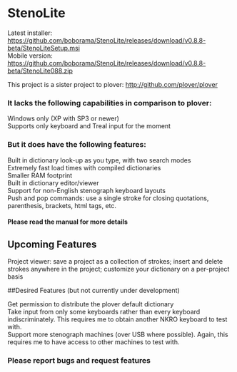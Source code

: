 # StenoLite

Latest installer: https://github.com/boborama/StenoLite/releases/download/v0.8.8-beta/StenoLiteSetup.msi <br>
Mobile version: https://github.com/boborama/StenoLite/releases/download/v0.8.8-beta/StenoLite088.zip

This project is a sister project to plover: http://github.com/plover/plover

### It lacks the following capabilities in comparison to plover:

Windows only (XP with SP3 or newer)<br>
Supports only keyboard and Treal input for the moment

### But it does have the following features:

Built in dictionary look-up as you type, with two search modes<br>
Extremely fast load times with compiled dictionaries<br>
Smaller RAM footprint<br>
Built in dictionary editor/viewer<br>
Support for non-English stenograph keyboard layouts<br>
Push and pop commands: use a single stroke for closing quotations, parenthesis, brackets, html tags, etc.

#### Please read the manual for more details


## Upcoming Features

Project viewer: save a project as a collection of strokes; insert and delete strokes anywhere in the project; customize your dictionary on a per-project basis

##Desired Features (but not currently under development)

Get permission to distribute the plover default dictionary<br>
Take input from only some keyboards rather than every keyboard indiscriminately.  This requires me to obtain another NKRO keyboard to test with.<br>
Support more stenograph machines (over USB where possible).  Again, this requires me to have access to other machines to test with.


### Please report bugs and request features